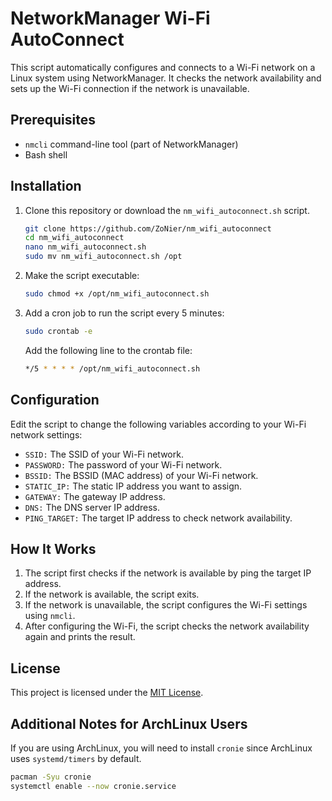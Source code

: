 # NetworkManager Wi-Fi AutoConnect

This script automatically configures and connects to a Wi-Fi network on a Linux system using NetworkManager. It checks the network availability and sets up the Wi-Fi connection if the network is unavailable.

## Prerequisites

- `nmcli` command-line tool (part of NetworkManager)
- Bash shell

## Installation

1. Clone this repository or download the `nm_wifi_autoconnect.sh` script.

    ```sh
    git clone https://github.com/ZoNier/nm_wifi_autoconnect
    cd nm_wifi_autoconnect
    nano nm_wifi_autoconnect.sh
    sudo mv nm_wifi_autoconnect.sh /opt
    ```

2. Make the script executable:

    ```sh
    sudo chmod +x /opt/nm_wifi_autoconnect.sh
    ```

3. Add a cron job to run the script every 5 minutes:

    ```sh
    sudo crontab -e
    ```

    Add the following line to the crontab file:

    ```sh
    */5 * * * * /opt/nm_wifi_autoconnect.sh
    ```

## Configuration

Edit the script to change the following variables according to your Wi-Fi network settings:

- `SSID:` The SSID of your Wi-Fi network.
- `PASSWORD:` The password of your Wi-Fi network.
- `BSSID:` The BSSID (MAC address) of your Wi-Fi network.
- `STATIC_IP:` The static IP address you want to assign.
- `GATEWAY:` The gateway IP address.
- `DNS:` The DNS server IP address.
- `PING_TARGET:` The target IP address to check network availability.

## How It Works

1. The script first checks if the network is available by ping the target IP address.
2. If the network is available, the script exits.
3. If the network is unavailable, the script configures the Wi-Fi settings using `nmcli`.
4. After configuring the Wi-Fi, the script checks the network availability again and prints the result.

## License

This project is licensed under the [MIT License](LICENSE).

## Additional Notes for ArchLinux Users

If you are using ArchLinux, you will need to install `cronie` since ArchLinux uses `systemd/timers` by default.

```sh
pacman -Syu cronie
systemctl enable --now cronie.service
